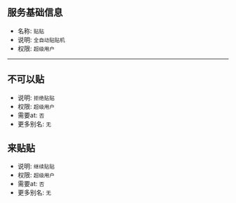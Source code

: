 ## 服务基础信息

- 名称: `贴贴`
- 说明: `全自动贴贴机`
- 权限: `超级用户`

---

## 不可以贴

- 说明: `拒绝贴贴`
- 权限: `超级用户`
- 需要at: `否`
- 更多别名: `无`

## 来贴贴

- 说明: `继续贴贴`
- 权限: `超级用户`
- 需要at: `否`
- 更多别名: `无`